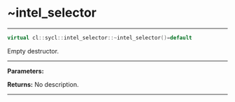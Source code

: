 # ~intel_selector

---

```cpp
virtual cl::sycl::intel_selector::~intel_selector()=default
```


Empty destructor. 


---
**Parameters:**

**Returns:** No description.

---
